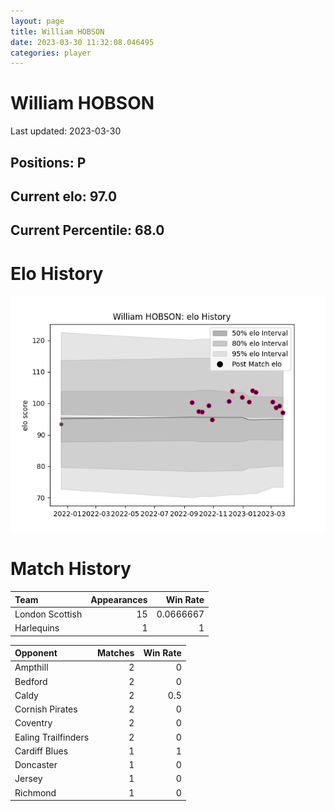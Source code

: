 ```yaml
---  
layout: page  
title: William HOBSON  
date: 2023-03-30 11:32:08.046495  
categories: player  
---
```

# William HOBSON


Last updated: 2023-03-30
## Positions: P

## Current elo: 97.0

## Current Percentile: 68.0

# Elo History


![elo history](history_WilliamHOBSON.png)
# Match History


| Team            |   Appearances |   Win Rate |
|:----------------|--------------:|-----------:|
| London Scottish |            15 |  0.0666667 |
| Harlequins      |             1 |  1         |

| Opponent            |   Matches |   Win Rate |
|:--------------------|----------:|-----------:|
| Ampthill            |         2 |        0   |
| Bedford             |         2 |        0   |
| Caldy               |         2 |        0.5 |
| Cornish Pirates     |         2 |        0   |
| Coventry            |         2 |        0   |
| Ealing Trailfinders |         2 |        0   |
| Cardiff Blues       |         1 |        1   |
| Doncaster           |         1 |        0   |
| Jersey              |         1 |        0   |
| Richmond            |         1 |        0   |